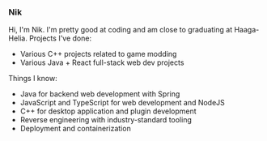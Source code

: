 ### Nik

Hi, I'm Nik. I'm pretty good at coding and am close to graduating at Haaga-Helia.
Projects I've done:
- Various C++ projects related to game modding
- Various Java + React full-stack web dev projects

Things I know:

- Java for backend web development with Spring
- JavaScript and TypeScript for web development and NodeJS
- C++ for desktop application and plugin development
- Reverse engineering with industry-standard tooling
- Deployment and containerization